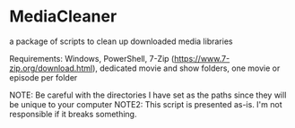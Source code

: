 # MediaCleaner
a package of scripts to clean up downloaded media libraries

Requirements: Windows, PowerShell, 7-Zip (https://www.7-zip.org/download.html), dedicated movie and show folders, one movie or episode per folder

NOTE: Be careful with the directories I have set as the paths since they will be unique to your computer
NOTE2: This script is presented as-is. I'm not responsible if it breaks something.
